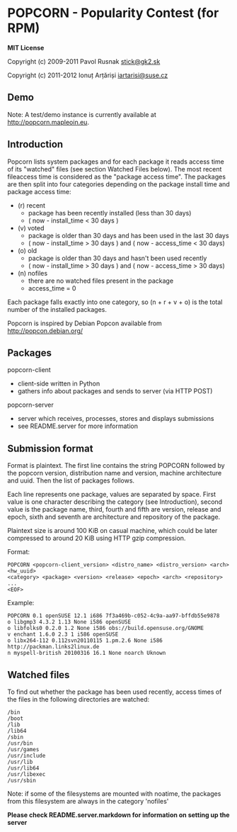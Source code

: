 POPCORN - Popularity Contest (for RPM)
======================================

**MIT License**

Copyright (c) 2009-2011 Pavol Rusnak <stick@gk2.sk>

Copyright (c) 2011-2012 Ionuț Arțăriși <iartarisi@suse.cz>


Demo
----

Note: A test/demo instance is currently available at http://popcorn.mapleoin.eu.

Introduction
------------

Popcorn lists system packages and for each package it reads access time of its
"watched" files (see section Watched Files below). The most recent fileaccess
time is considered as the "package access time". The packages are then split into
four categories depending on the package install time and package access time:

* (r) recent
  - package has been recently installed (less than 30 days)
  - ( now - install_time < 30 days )
* (v) voted
  - package is older than 30 days and has been used in the last 30 days
  - ( now - install_time > 30 days ) and ( now - access_time < 30 days)
* (o) old
  - package is older than 30 days and hasn't been used recently
  - ( now - install_time > 30 days ) and ( now - access_time > 30 days)
* (n) nofiles
  - there are no watched files present in the package
  - access_time = 0

Each package falls exactly into one category, so (n + r + v + o) is the total
number of the installed packages.

Popcorn is inspired by Debian Popcon available from http://popcon.debian.org/


Packages
--------

popcorn-client

* client-side written in Python
* gathers info about packages and sends to server (via HTTP POST)

popcorn-server

* server which receives, processes, stores and displays submissions
* see README.server for more information


Submission format
-----------------

Format is plaintext. The first line contains the string POPCORN followed
by the popcorn version, distribution name and version, machine
architecture and uuid. Then the list of packages follows.

Each line represents one package, values are separated by space. First
value is one character describing the category (see Introduction),
second value is the package name, third, fourth and fifth are version,
release and epoch, sixth and seventh are architecture and repository of
the package.

Plaintext size is around 100 KiB on casual machine, which could be later
compressed to around 20 KiB using HTTP gzip compression.

Format:

```
POPCORN <popcorn-client_version> <distro_name> <distro_version> <arch> <hw_uuid>
<category> <package> <version> <release> <epoch> <arch> <repository>
...
<EOF>
```

Example:

```
POPCORN 0.1 openSUSE 12.1 i686 7f3a469b-c052-4c9a-aa97-bffdb55e9878
o libgmp3 4.3.2 1.13 None i586 openSUSE
o libfolks0 0.2.0 1.2 None i586 obs://build.opensuse.org/GNOME
v enchant 1.6.0 2.3 1 i586 openSUSE
o libx264-112 0.112svn20110115 1.pm.2.6 None i586 http://packman.links2linux.de
n myspell-british 20100316 16.1 None noarch Uknown
```

Watched files
-------------

To find out whether the package has been used recently, access times of the files
in the following directories are watched:

```
/bin
/boot
/lib
/lib64
/sbin
/usr/bin
/usr/games
/usr/include
/usr/lib
/usr/lib64
/usr/libexec
/usr/sbin
```

Note: if some of the filesystems are mounted with noatime, the packages
      from this filesystem are always in the category 'nofiles'


**Please check README.server.markdown for information on setting up the server**
